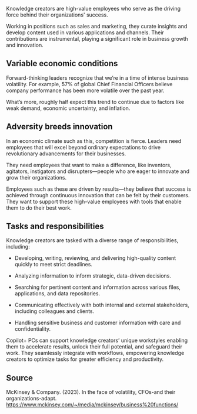 Knowledge creators are high-value employees who serve as the driving force behind their organizations' success.

Working in positions such as sales and marketing, they curate insights and develop content used in various applications and channels. Their contributions are instrumental, playing a significant role in business growth and innovation.

## Variable economic conditions

Forward-thinking leaders recognize that we’re in a time of intense business volatility. For example, 57% of global Chief Financial Officers believe company performance has been more volatile over the past year.

What’s more, roughly half expect this trend to continue due to factors like weak demand, economic uncertainty, and inflation.

## Adversity breeds innovation

In an economic climate such as this, competition is fierce. Leaders need employees that will excel beyond ordinary expectations to drive revolutionary advancements for their businesses.

They need employees that want to make a difference, like inventors, agitators, instigators and disrupters—people who are eager to innovate and grow their organizations.

Employees such as these are driven by results—they believe that success is achieved through continuous innovation that can be felt by their customers. They want to support these high-value employees with tools that enable them to do their best work.

## Tasks and responsibilities

Knowledge creators are tasked with a diverse range of responsibilities, including:

- Developing, writing, reviewing, and delivering high-quality content quickly to meet strict deadlines.

- Analyzing information to inform strategic, data-driven decisions.

- Searching for pertinent content and information across various files, applications, and data repositories.

- Communicating effectively with both internal and external stakeholders, including colleagues and clients.

- Handling sensitive business and customer information with care and confidentiality.

Copilot+ PCs can support knowledge creators’ unique workstyles enabling them to accelerate results, unlock their full potential, and safeguard their work. They seamlessly integrate with workflows, empowering knowledge creators to optimize tasks for greater efficiency and productivity.

## Source

McKinsey & Company. (2023). In the face of volatility, CFOs-and their organizations-adapt. https://www.mckinsey.com/~/media/mckinsey/business%20functions/